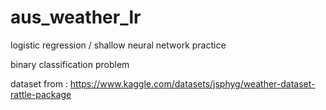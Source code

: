 # aus_weather_lr

logistic regression / shallow neural network practice

binary classification problem

dataset from : https://www.kaggle.com/datasets/jsphyg/weather-dataset-rattle-package
